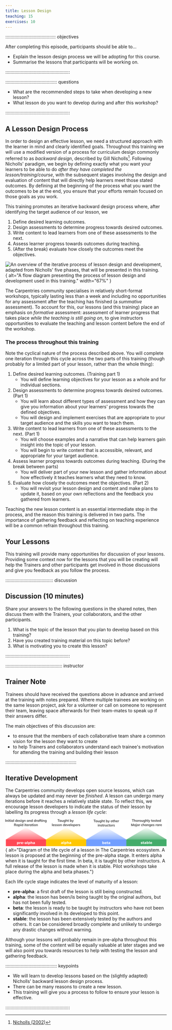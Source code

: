 ```yaml
---
title: Lesson Design
teaching: 15
exercises: 10
---
```


::::::::::::::::::::::::::::::::::::::: objectives

After completing this episode, participants should be able to...

- Explain the lesson design process we will be adopting for this course.
- Summarise the lessons that participants will be working on.

::::::::::::::::::::::::::::::::::::::::::::::::::

:::::::::::::::::::::::::::::::::::::::: questions

- What are the recommended steps to take when developing a new lesson?
- What lesson do you want to develop during and after this workshop?

::::::::::::::::::::::::::::::::::::::::::::::::::

## A Lesson Design Process

In order to design an effective lesson, we need a structured approach with the learner in mind and clearly identified goals. 
Throughout this training we will use a modified version of a process for curriculum design commonly referred to as _backward design_, described by Gill Nicholls[^1].
Following Nicholls' paradigm, we begin by defining exactly what you want your learners to be able to do _after they have completed the lesson/training/course_, with the subsequent stages involving the design and evaluation of content that will directly help learners meet those stated outcomes.
By defining at the beginning of the process what you want the outcomes to be at the end, you ensure that your efforts remain focused on those goals as you work.

This training promotes an iterative backward design process where, after identifying the target audience of our lesson, we

1. Define desired learning outcomes.
2. Design assessments to determine progress towards desired outcomes.
3. Write content to lead learners from one of these assessments to the next.
4. Assess learner progress towards outcomes during teaching.
5. (After the break) evaluate how closely the outcomes meet the objectives.

![An overview of the iterative process of lesson design and development, adapted from Nicholls' five phases, that will be presented in this training.
](fig/cldt-design-process.svg){
alt="A flow diagram presenting the process of lesson design and development used in this training."
width="67%"
}

The Carpentries community specialises in relatively short-format workshops, typically lasting less than a week and including no opportunities for any assessment after the teaching has finished (a _summative_ assessment).
To account for this, our lessons (and this training) place an emphasis on _formative_ assessment: assessment of learner progress that takes place _while the teaching is still going on_, to give instructors opportunities to evaluate the teaching and lesson content before the end of the workshop.

### The process throughout this training
Note the cyclical nature of the process described above. You will complete one iteration through this cycle across the two parts of this training (though probably for a limited part of your lesson, rather than the whole thing):

1. Define desired learning outcomes. (Training part 1)
    * You will define learning objectives for your lesson as a whole and for individual sections.
2. Design assessments to determine progress towards desired outcomes. (Part 1)
    * You will learn about different types of assessment and how they can give you information about your learners' progress towards the defined objectives.
    * You will design and implement exercises that are appropriate to your target audience and the skills you want to teach them.
3. Write content to lead learners from one of these assessments to the next. (Part 1)
    * You will choose examples and a narrative that can help learners gain insight into the topic of your lesson.
    * You will begin to write content that is accessible, relevant, and appropriate for your target audience.
4. Assess learner progress towards outcomes during teaching. (During the break between parts)
    * You will deliver part of your new lesson and gather information about how effectively it teaches learners what they need to know.
5. Evaluate how closely the outcomes meet the objectives. (Part 2)
    * You will revisit your lesson design and content and make plans to update it, based on your own reflections and the feedback you gathered from learners.

Teaching the new lesson content is an essential intermediate step in the process, and the reason this training is delivered in two parts. 
The importance of gathering feedback and reflecting on teaching experience will be a common refrain throughout this training.

## Your Lessons

This training will provide many opportunities for discussion of your lessons.
Providing some context now for the lessons that you will be creating will help the Trainers and other participants get involved in those discussions and give you feedback as you follow the process.


:::::::::::::::::::::::::::::::::::::  discussion

## Discussion (10 minutes)

Share your answers to the following questions in the shared notes, then discuss them with the Trainers, your collaborators, and the other participants.

1. What is the topic of the lesson that you plan to develop based on this training?
2. Have you created training material on this topic before?
3. What is motivating you to create this lesson?

::::::::::::::::::::::::::::::::::::::::::::::::::

:::::::::::::::::::::::::::::::::::::::::::: instructor

## Trainer Note

Trainees should have received the questions above in advance and arrived at the training with notes prepared.
Where multiple trainees are working on the same lesson project, ask for a volunteer or call on someone to represent their team, leaving space afterwards for their team-mates to speak up if their answers differ.

The main objectives of this discussion are:

- to ensure that the members of each collaborative team share a common vision for the lesson they want to create
- to help Trainers and collaborators understand each trainee's motivation for attending the training and building their lesson

:::::::::::::::::::::::::::::::::::::::::::::::::::::::

## Iterative Development

The Carpentries community develops open source lessons, which can always be updated and may never be _finished_.
A lesson can undergo many iterations before it reaches a relatively stable state.
To reflect this, we encourage lesson developers to indicate the status of their lesson by labelling its progress through a _lesson life cycle_:

![The life cycle of a lesson](fig/life_cycle.png){
alt="Diagram of the life cycle of a lesson in The Carpentries ecosystem.
A lesson is proposed at the beginning of the pre-alpha stage.
It enters alpha when it is taught for the first time. 
In beta, it is taught by other instructors. A full release of the lesson is made when it is stable.
Pilot workshops take place during the alpha and beta phases."}

Each life cycle stage indicates the level of maturity of a lesson:

- **pre-alpha**: a first draft of the lesson is still being constructed.
- **alpha**: the lesson has been/is being taught by the original authors, but has not been fully tested.
- **beta**: the lesson is ready to be taught by instructors who have not been significantly involved in its developed to this point.
- **stable**: the lesson has been extensively tested by the authors and others. It can be considered broadly complete and unlikely to undergo any drastic changes without warning.

Although your lessons will probably remain in pre-alpha throughout this training, some of the content will be equally valuable at later stages and we will also point you towards resources to help with testing the lesson and gathering feedback.

:::::::::::::::::::::::::::::::::::::::: keypoints

- We will learn to develop lessons based on the (slightly adapted) Nicholls' backward lesson design  process.
- There can be many reasons to create a new lesson.
- This training will give you a process to follow to ensure your lesson is effective.

::::::::::::::::::::::::::::::::::::::::::::::::::


[^1]: [Nicholls (2002)](learners/reference.md#litref)
